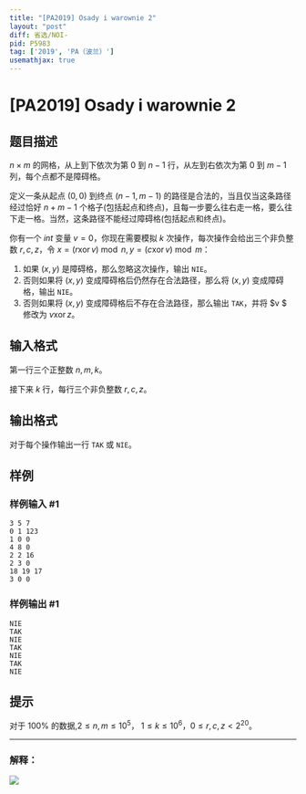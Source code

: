 ```yaml
---
title: "[PA2019] Osady i warownie 2"
layout: "post"
diff: 省选/NOI-
pid: P5983
tag: ['2019', 'PA（波兰）']
usemathjax: true
---
```


# [PA2019] Osady i warownie 2
## 题目描述

$n\times m$ 的网格，从上到下依次为第 $0$ 到 $n-1$ 行，从左到右依次为第 $0$ 到 $m-1$ 列，每个点都不是障碍格。

定义一条从起点 $(0,0)$ 到终点 $(n-1,m-1)$ 的路径是合法的，当且仅当这条路径经过恰好 $n+m-1$ 个格子(包括起点和终点)，且每一步要么往右走一格，要么往下走一格。当然，这条路径不能经过障碍格(包括起点和终点)。

你有一个 $int$ 变量 $v=0$，你现在需要模拟 $k$ 次操作，每次操作会给出三个非负整数 $r,c,z$，令 $x=(r \operatorname{xor}
 v)\bmod n,y=(c \operatorname{xor}
 v)\bmod m$：
1. 如果 $(x,y)$ 是障碍格，那么忽略这次操作，输出 `NIE`。
2. 否则如果将 $(x,y)$ 变成障碍格后仍然存在合法路径，那么将 $(x,y)$ 变成障碍格，输出 `NIE`。
3. 否则如果将 $(x,y)$ 变成障碍格后不存在合法路径，那么输出 `TAK`，并将 $v $ 修改为 $v \operatorname{xor} z$。
## 输入格式

第一行三个正整数 $n,m,k$。

接下来 $k$ 行，每行三个非负整数 $r,c,z$。
## 输出格式

对于每个操作输出一行 `TAK` 或 `NIE`。
## 样例

### 样例输入 #1
```
3 5 7
0 1 123
1 0 0
4 8 0
2 2 16
2 3 0
18 19 17
3 0 0
```
### 样例输出 #1
```
NIE
TAK
NIE
TAK
NIE
TAK
NIE
```
## 提示

对于 $100\%$ 的数据,$2\le n,m\le 10^5$， $1\le k\le 10^6$，$0\le r,c,z<2^{20}$。

----


### 解释：

![](https://cdn.luogu.com.cn/upload/image_hosting/e5k1plm4.png)
